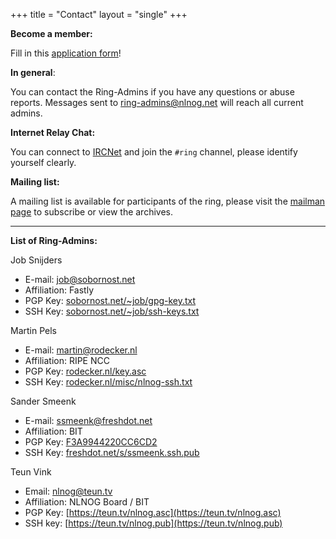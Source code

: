 +++
title = "Contact"
layout = "single"
+++

**Become a member:**

Fill in this [application form](/contact/application-form/)!

**In general**:

You can contact the Ring-Admins if you have any questions or abuse reports. Messages sent to [ring-admins@nlnog.net](mailto:ring-admins@nlnog.net) will reach all current admins.

**Internet Relay Chat:**

You can connect to [IRCNet](http://en.wikipedia.org/wiki/IRCnet) and join the `#ring` channel, please identify yourself clearly.

**Mailing list:**

A mailing list is available for participants of the ring, please visit the [mailman page](http://mailman.nlnog.net/listinfo/ring-users) to subscribe or view the archives.

---

**List of Ring-Admins:**

Job Snijders
* E-mail: [job@sobornost.net](mailto:job@sobornost.net)
* Affiliation: Fastly
* PGP Key: [sobornost.net/~job/gpg-key.txt](https://sobornost.net/~job/gpg-key.txt)
* SSH Key: [sobornost.net/~job/ssh-keys.txt](https://sobornost.net/~job/ssh-keys.txt)

Martin Pels

* E-mail: [martin@rodecker.nl](mailto:martin@rodecker.nl)
* Affiliation: RIPE NCC
* PGP Key: [rodecker.nl/key.asc](https://www.rodecker.nl/misc/key.asc)
* SSH Key: [rodecker.nl/misc/nlnog-ssh.txt](https://www.rodecker.nl/misc/nlnog-ssh.txt)

Sander Smeenk

* E-mail: [ssmeenk@freshdot.net](mailto:ssmeenk@freshdot.net)
* Affiliation: BIT
* PGP Key: [F3A9944220CC6CD2](https://www.freshdot.net/s/20CC6CD2.pub.asc)
* SSH Key: [freshdot.net/s/ssmeenk.ssh.pub](https://www.freshdot.net/s/ssmeenk.ssh.pub)

Teun Vink
* Email: [nlnog@teun.tv](mailto:nlnog@teun.tv)
* Affiliation: NLNOG Board / BIT
* PGP Key: [https://teun.tv/nlnog.asc](https://teun.tv/nlnog.asc)
* SSH key: [https://teun.tv/nlnog.pub](https://teun.tv/nlnog.pub)
